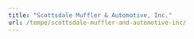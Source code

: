 ```yaml
---
title: "Scottsdale Muffler & Automotive, Inc."
url: /tempe/scottsdale-muffler-and-automotive-inc/
---
```

